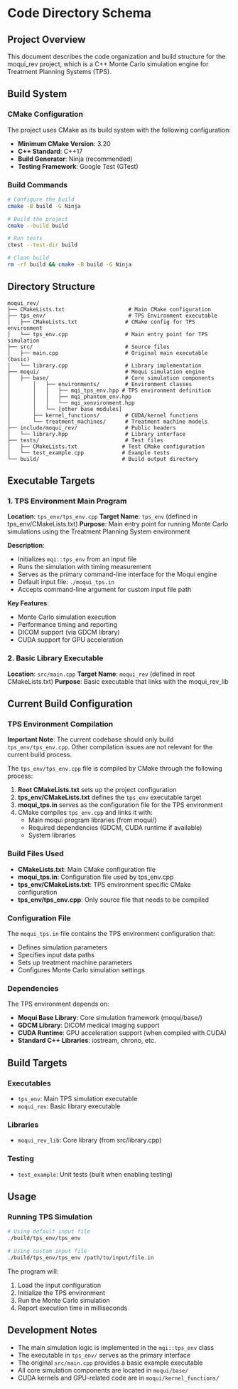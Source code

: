 # Code Directory Schema

## Project Overview

This document describes the code organization and build structure for the moqui_rev project, which is a C++ Monte Carlo simulation engine for Treatment Planning Systems (TPS).

## Build System

### CMake Configuration

The project uses CMake as its build system with the following configuration:
- **Minimum CMake Version**: 3.20
- **C++ Standard**: C++17
- **Build Generator**: Ninja (recommended)
- **Testing Framework**: Google Test (GTest)

### Build Commands

```bash
# Configure the build
cmake -B build -G Ninja

# Build the project
cmake --build build

# Run tests
ctest --test-dir build

# Clean build
rm -rf build && cmake -B build -G Ninja
```

## Directory Structure

```
moqui_rev/
├── CMakeLists.txt                    # Main CMake configuration
├── tps_env/                          # TPS Environment executable
│   ├── CMakeLists.txt               # CMake config for TPS environment
│   └── tps_env.cpp                  # Main entry point for TPS simulation
├── src/                             # Source files
│   ├── main.cpp                     # Original main executable (basic)
│   └── library.cpp                  # Library implementation
├── moqui/                           # Moqui simulation engine
│   ├── base/                        # Core simulation components
│       │   ├── environments/        # Environment classes
│       │   │   ├── mqi_tps_env.hpp # TPS environment definition
│       │   │   ├── mqi_phantom_env.hpp
│       │   │   └── mqi_xenvironment.hpp
│       │   └── [other base modules]
│       ├── kernel_functions/        # CUDA/kernel functions
│       └── treatment_machines/      # Treatment machine models
├── include/moqui_rev/               # Public headers
│   └── library.hpp                  # Library interface
├── tests/                           # Test files
│   ├── CMakeLists.txt              # Test CMake configuration
│   └── test_example.cpp            # Example tests
└── build/                          # Build output directory
```

## Executable Targets

### 1. TPS Environment Main Program

**Location**: `tps_env/tps_env.cpp`
**Target Name**: `tps_env` (defined in tps_env/CMakeLists.txt)
**Purpose**: Main entry point for running Monte Carlo simulations using the Treatment Planning System environment

**Description**:
- Initializes `mqi::tps_env` from an input file
- Runs the simulation with timing measurement
- Serves as the primary command-line interface for the Moqui engine
- Default input file: `./moqui_tps.in`
- Accepts command-line argument for custom input file path

**Key Features**:
- Monte Carlo simulation execution
- Performance timing and reporting
- DICOM support (via GDCM library)
- CUDA support for GPU acceleration

### 2. Basic Library Executable

**Location**: `src/main.cpp`
**Target Name**: `moqui_rev` (defined in root CMakeLists.txt)
**Purpose**: Basic executable that links with the moqui_rev_lib

## Current Build Configuration

### TPS Environment Compilation

**Important Note**: The current codebase should only build `tps_env/tps_env.cpp`. Other compilation issues are not relevant for the current build process.

The `tps_env/tps_env.cpp` file is compiled by CMake through the following process:

1. **Root CMakeLists.txt** sets up the project configuration
2. **tps_env/CMakeLists.txt** defines the `tps_env` executable target
3. **moqui_tps.in** serves as the configuration file for the TPS environment
4. CMake compiles `tps_env.cpp` and links it with:
   - Main moqui program libraries (from moqui/)
   - Required dependencies (GDCM, CUDA runtime if available)
   - System libraries

### Build Files Used
- **CMakeLists.txt**: Main CMake configuration file
- **moqui_tps.in**: Configuration file used by tps_env.cpp
- **tps_env/CMakeLists.txt**: TPS environment specific CMake configuration
- **tps_env/tps_env.cpp**: Only source file that needs to be compiled

### Configuration File
The `moqui_tps.in` file contains the TPS environment configuration that:
- Defines simulation parameters
- Specifies input data paths
- Sets up treatment machine parameters
- Configures Monte Carlo simulation settings

### Dependencies

The TPS environment depends on:
- **Moqui Base Library**: Core simulation framework (moqui/base/)
- **GDCM Library**: DICOM medical imaging support
- **CUDA Runtime**: GPU acceleration support (when compiled with CUDA)
- **Standard C++ Libraries**: iostream, chrono, etc.

## Build Targets

### Executables
- `tps_env`: Main TPS simulation executable
- `moqui_rev`: Basic library executable

### Libraries
- `moqui_rev_lib`: Core library (from src/library.cpp)

### Testing
- `test_example`: Unit tests (built when enabling testing)

## Usage

### Running TPS Simulation

```bash
# Using default input file
./build/tps_env/tps_env

# Using custom input file
./build/tps_env/tps_env /path/to/input/file.in
```

The program will:
1. Load the input configuration
2. Initialize the TPS environment
3. Run the Monte Carlo simulation
4. Report execution time in milliseconds

## Development Notes

- The main simulation logic is implemented in the `mqi::tps_env` class
- The executable in `tps_env/` serves as the primary interface
- The original `src/main.cpp` provides a basic example executable
- All core simulation components are located in `moqui/base/`
- CUDA kernels and GPU-related code are in `moqui/kernel_functions/`
